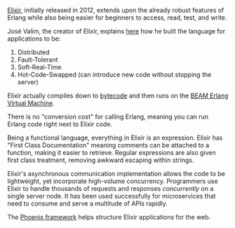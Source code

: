 [Elixir](http://elixir-lang.org/), initially released in 2012, extends upon the already robust features of Erlang while also being easier for beginners to access, read, test, and write.

José Valim, the creator of Elixir, explains [here](https://vimeo.com/53221562) how he built the language for applications to be:

  1. Distributed
  2. Fault-Tolerant
  3. Soft-Real-Time
  4. Hot-Code-Swapped (can introduce new code without stopping the server)

Elixir actually compiles down to [bytecode](https://en.wikipedia.org/wiki/Bytecode) and then runs on the [BEAM Erlang Virtual Machine](http://erlangcentral.org/videos/euc-2014-robert-virding-hitchhikers-tour-of-the-beam/).

There is no "conversion cost" for calling Erlang, meaning you can run Erlang code right next to Elixir code.

Being a functional language, everything in Elixir is an expression. Elixir has "First Class Documentation" meaning comments  can be attached to a function, making it easier to retrieve. Regular expressions are also given first class treatment, removing awkward escaping within strings.

Elixir's asynchronous communication implementation allows the code to be lightweight, yet incorporate high-volume concurrency. Programmers use Elixir to handle thousands of requests and responses *concurrently* on a single server node. It has been used successfully for microservices that need to consume and serve a multitude of APIs rapidly.

The [Phoenix framework](http://www.phoenixframework.org/) helps structure Elixir applications for the web.
